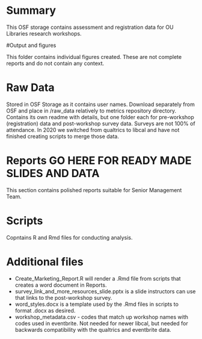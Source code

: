 # Summary

This OSF storage contains assessment and registration data for OU Libraries research workshops.


#Output and figures

This folder contains individual figures created.  These are not complete reports and do not contain any context.

# Raw Data 

Stored in OSF Storage as it contains user names.  Download separately from OSF and place in /raw_data relatively to metrics repository directory.
Contains its own readme with details, but one folder each for pre-workshop (registration) data and post-workshop survey data.  Surveys are not 100% of attendance.  In 2020 we switched from qualtrics to libcal and have not finished creating scripts to merge those data.

# Reports GO HERE FOR READY MADE SLIDES AND DATA

This section contains polished reports suitable for Senior Management Team.

# Scripts

Copntains R and Rmd files for conducting analysis.

# Additional files
- Create_Marketing_Report.R will render a .Rmd file from scripts that creates a word document in Reports.
- survey_link_and_more_resources_slide.pptx is a slide instructors can use that links to the post-workshop survey.
- word_styles.docx is a template used by the .Rmd files in scripts to format .docx as desired.
- workshop_metadata.csv - codes that match up workshop names with codes used in eventbrite.  Not needed for newer libcal, but needed for backwards compatibility with the qualtrics and eventbrite data.
